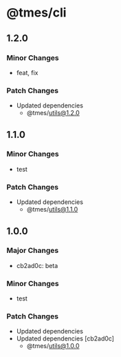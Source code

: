 # @tmes/cli

## 1.2.0

### Minor Changes

- feat, fix

### Patch Changes

- Updated dependencies
  - @tmes/utils@1.2.0

## 1.1.0

### Minor Changes

- test

### Patch Changes

- Updated dependencies
  - @tmes/utils@1.1.0

## 1.0.0

### Major Changes

- cb2ad0c: beta

### Minor Changes

- test

### Patch Changes

- Updated dependencies
- Updated dependencies [cb2ad0c]
  - @tmes/utils@1.0.0
